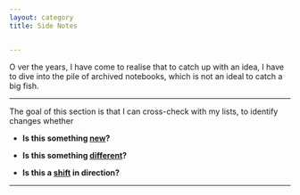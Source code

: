 ```yaml
---
layout: category
title: Side Notes


---
```

<p class="message">
  <span class="padded-dropcap">O</span> ver the years, I have come to realise that to catch up with an idea, I have to dive into the pile of archived notebooks, which is not an ideal to catch a big fish.
</p>

---

The goal of this section is that I can cross-check with my lists, to identify changes whether

  - **Is this something <ins>new</ins>?**
  
  - **Is this something <ins>different</ins>?**
  
  - **Is this a <ins>shift</ins> in direction?**

---



